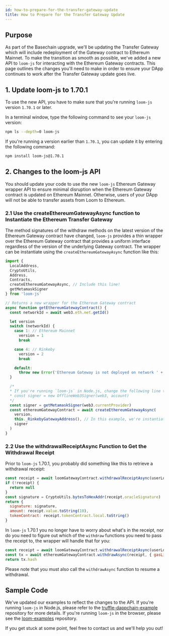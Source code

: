 ```yaml
---
id: how-to-prepare-for-the-transfer-gateway-update
title: How to Prepare for the Transfer Gateway Update
---
```


## Purpose

As part of the Basechain upgrade, we'll be updating the Transfer Gateway which will include redeployment of the Gateway contract to Ethereum Mainnet. To make the transition as smooth as possible, we've added a new API to `loom-js` for interacting with the Ethereum Gateway contracts. This page outlines the changes you'll need to make in order to ensure your DApp continues to work after the Transfer Gateway update goes live.

## 1. Update loom-js to 1.70.1

To use the new API, you have to make sure that you're running `loom-js` version `1.70.1` or later.

In a terminal window, type the following command to see your `loom-js` version:

```bash
npm ls --depth=0 loom-js
```

If you're running a version earlier than `1.70.1`, you can update it by entering the following command:

```bash
npm install loom-js@1.70.1
```

## 2. Changes to the loom-js API

You should update your code to use the new `loom-js` Ethereum Gateway wrapper API to ensure minimal disruption when the Ethereum Gateway contract is updated on Ethereum Mainnet. Otherwise, users of your DApp will not be able to transfer assets from Loom to Ethereum.

### 2.1 Use the createEthereumGatewayAsync function to Instantiate the Ethereum Transfer Gateway

The method signatures of the withdraw methods on the latest version of the Ethereum Gateway contract have changed, `loom-js` provides a thin wrapper over the Ethereum Gateway contract that provides a uniform interface regardless of the version of the underlying Gateway contract. The wrapper can be instantiate using the `createEthereumGatewayAsync` function like this:

```js
import {
  LocalAddress,
  CryptoUtils,
  Address,
  Contracts,
  createEthereumGatewayAsync, // Include this line!
  getMetamaskSigner
} from 'loom-js'

// Returns a new wrapper for the Ethereum Gateway contract
async function getEthereumGatewayContract() {
  const networkId = await web3.eth.net.getId()

  let version
  switch (networkId) {
    case 1: // Ethereum Mainnet
      version = 1
      break

    case 4: // Rinkeby
      version = 2
      break

    default:
      throw new Error('Ethereum Gateway is not deployed on network ' + networkId)
  }

  /*
  * If you're running `loom-js` in Node.js, change the following line to something like:
  * const signer = new OfflineWeb3Signer(web3, account)
  */
  const signer = getMetamaskSigner(web3.currentProvider)
  const ethereumGatewayContract = await createEthereumGatewayAsync(
    version,
    this._RinkebyGatewayAddress(), // In this example, we're instantiating the Rinkeby transfer gateway
    signer
  )
}
```

### 2.2 Use the withdrawalReceiptAsync Function to Get the Withdrawal Receipt

Prior to `loom-js` 1.70.1, you probably did something like this to retrieve a withdrawal receipt:

```js
const receipt = await loomGatewayContract.withdrawalReceiptAsync(userLocalAddr)
if (!receipt) {
  return null
}
const signature = CryptoUtils.bytesToHexAddr(receipt.oracleSignature)
return {
  signature: signature,
  amount: receipt.value.toString(10),
  tokenContract: receipt.tokenContract.local.toString()
}
```

In `loom-js` 1.70.1 you no longer have to worry about what's in the receipt, nor do you need to figure out which of the `withdraw` functions you need to pass the receipt to, the wrapper will handle that for you:

```js
const receipt = await loomGatewayContract.withdrawalReceiptAsync(userLoomAddr)
const tx = await ethereumGatewayContract.withdrawAsync(receipt, { gasLimit: gas })
return tx.hash
```

Please note that you must also call the `withdrawAsync` function to resume a withdrawal.

## Sample Code

We've updated our examples to reflect the changes to the API. If you're running `loom-js` in Node.js, please refer to the [truffle-dappchain-example](https://github.com/loomnetwork/truffle-dappchain-example/blob/master/gateway-cli.js) repository for more details. If you're running `loom-js` in the browser, please see the [loom-examples](https://github.com/loomnetwork/loom-examples) repository.

If you get stuck at some point, feel free to contact us and we'll help you out!
